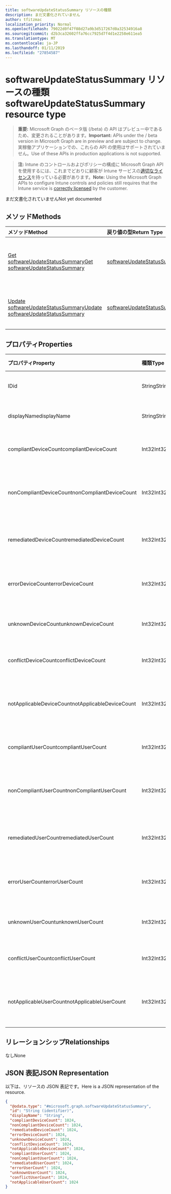 ```yaml
---
title: softwareUpdateStatusSummary リソースの種類
description: まだ文書化されていません
author: tfitzmac
localization_priority: Normal
ms.openlocfilehash: 79022d0f47f08d27a9b3d517267d0a32534916a8
ms.sourcegitcommit: d2b3ca32602ffa76cc7925d7f4d1e2258e611ea5
ms.translationtype: MT
ms.contentlocale: ja-JP
ms.lasthandoff: 01/11/2019
ms.locfileid: "27854587"
---
```

# <a name="softwareupdatestatussummary-resource-type"></a><span data-ttu-id="718ba-103">softwareUpdateStatusSummary リソースの種類</span><span class="sxs-lookup"><span data-stu-id="718ba-103">softwareUpdateStatusSummary resource type</span></span>

> <span data-ttu-id="718ba-104">**重要:** Microsoft Graph のベータ版 (/beta) の API はプレビュー中であるため、変更されることがあります。</span><span class="sxs-lookup"><span data-stu-id="718ba-104">**Important:** APIs under the / beta version in Microsoft Graph are in preview and are subject to change.</span></span> <span data-ttu-id="718ba-105">実稼働アプリケーションでの、これらの API の使用はサポートされていません。</span><span class="sxs-lookup"><span data-stu-id="718ba-105">Use of these APIs in production applications is not supported.</span></span>

> <span data-ttu-id="718ba-106">**注:** Intune のコントロールおよびポリシーの構成に Microsoft Graph API を使用するには、これまでどおりに顧客が Intune サービスの[適切なライセンス](https://go.microsoft.com/fwlink/?linkid=839381)を持っている必要があります。</span><span class="sxs-lookup"><span data-stu-id="718ba-106">**Note:** Using the Microsoft Graph APIs to configure Intune controls and policies still requires that the Intune service is [correctly licensed](https://go.microsoft.com/fwlink/?linkid=839381) by the customer.</span></span>

<span data-ttu-id="718ba-107">まだ文書化されていません</span><span class="sxs-lookup"><span data-stu-id="718ba-107">Not yet documented</span></span>
## <a name="methods"></a><span data-ttu-id="718ba-108">メソッド</span><span class="sxs-lookup"><span data-stu-id="718ba-108">Methods</span></span>
|<span data-ttu-id="718ba-109">メソッド</span><span class="sxs-lookup"><span data-stu-id="718ba-109">Method</span></span>|<span data-ttu-id="718ba-110">戻り値の型</span><span class="sxs-lookup"><span data-stu-id="718ba-110">Return Type</span></span>|<span data-ttu-id="718ba-111">説明</span><span class="sxs-lookup"><span data-stu-id="718ba-111">Description</span></span>|
|:---|:---|:---|
|[<span data-ttu-id="718ba-112">Get softwareUpdateStatusSummary</span><span class="sxs-lookup"><span data-stu-id="718ba-112">Get softwareUpdateStatusSummary</span></span>](../api/intune-deviceconfig-softwareupdatestatussummary-get.md)|[<span data-ttu-id="718ba-113">softwareUpdateStatusSummary</span><span class="sxs-lookup"><span data-stu-id="718ba-113">softwareUpdateStatusSummary</span></span>](../resources/intune-deviceconfig-softwareupdatestatussummary.md)|<span data-ttu-id="718ba-114">[softwareUpdateStatusSummary](../resources/intune-deviceconfig-softwareupdatestatussummary.md) オブジェクトのプロパティとリレーションシップを読み取ります。</span><span class="sxs-lookup"><span data-stu-id="718ba-114">Read properties and relationships of the [softwareUpdateStatusSummary](../resources/intune-deviceconfig-softwareupdatestatussummary.md) object.</span></span>|
|[<span data-ttu-id="718ba-115">Update softwareUpdateStatusSummary</span><span class="sxs-lookup"><span data-stu-id="718ba-115">Update softwareUpdateStatusSummary</span></span>](../api/intune-deviceconfig-softwareupdatestatussummary-update.md)|[<span data-ttu-id="718ba-116">softwareUpdateStatusSummary</span><span class="sxs-lookup"><span data-stu-id="718ba-116">softwareUpdateStatusSummary</span></span>](../resources/intune-deviceconfig-softwareupdatestatussummary.md)|<span data-ttu-id="718ba-117">[softwareUpdateStatusSummary](../resources/intune-deviceconfig-softwareupdatestatussummary.md) オブジェクトのプロパティを更新します。</span><span class="sxs-lookup"><span data-stu-id="718ba-117">Update the properties of a [softwareUpdateStatusSummary](../resources/intune-deviceconfig-softwareupdatestatussummary.md) object.</span></span>|

## <a name="properties"></a><span data-ttu-id="718ba-118">プロパティ</span><span class="sxs-lookup"><span data-stu-id="718ba-118">Properties</span></span>
|<span data-ttu-id="718ba-119">プロパティ</span><span class="sxs-lookup"><span data-stu-id="718ba-119">Property</span></span>|<span data-ttu-id="718ba-120">種類</span><span class="sxs-lookup"><span data-stu-id="718ba-120">Type</span></span>|<span data-ttu-id="718ba-121">説明</span><span class="sxs-lookup"><span data-stu-id="718ba-121">Description</span></span>|
|:---|:---|:---|
|<span data-ttu-id="718ba-122">ID</span><span class="sxs-lookup"><span data-stu-id="718ba-122">id</span></span>|<span data-ttu-id="718ba-123">String</span><span class="sxs-lookup"><span data-stu-id="718ba-123">String</span></span>|<span data-ttu-id="718ba-124">エンティティのキー。</span><span class="sxs-lookup"><span data-stu-id="718ba-124">Key of the entity.</span></span>|
|<span data-ttu-id="718ba-125">displayName</span><span class="sxs-lookup"><span data-stu-id="718ba-125">displayName</span></span>|<span data-ttu-id="718ba-126">String</span><span class="sxs-lookup"><span data-stu-id="718ba-126">String</span></span>|<span data-ttu-id="718ba-127">ポリシーの名前。</span><span class="sxs-lookup"><span data-stu-id="718ba-127">The name of the policy.</span></span>|
|<span data-ttu-id="718ba-128">compliantDeviceCount</span><span class="sxs-lookup"><span data-stu-id="718ba-128">compliantDeviceCount</span></span>|<span data-ttu-id="718ba-129">Int32</span><span class="sxs-lookup"><span data-stu-id="718ba-129">Int32</span></span>|<span data-ttu-id="718ba-130">準拠デバイスの数。</span><span class="sxs-lookup"><span data-stu-id="718ba-130">Number of compliant devices.</span></span>|
|<span data-ttu-id="718ba-131">nonCompliantDeviceCount</span><span class="sxs-lookup"><span data-stu-id="718ba-131">nonCompliantDeviceCount</span></span>|<span data-ttu-id="718ba-132">Int32</span><span class="sxs-lookup"><span data-stu-id="718ba-132">Int32</span></span>|<span data-ttu-id="718ba-133">準拠していないデバイスの数。</span><span class="sxs-lookup"><span data-stu-id="718ba-133">Number of non compliant devices.</span></span>|
|<span data-ttu-id="718ba-134">remediatedDeviceCount</span><span class="sxs-lookup"><span data-stu-id="718ba-134">remediatedDeviceCount</span></span>|<span data-ttu-id="718ba-135">Int32</span><span class="sxs-lookup"><span data-stu-id="718ba-135">Int32</span></span>|<span data-ttu-id="718ba-136">修復済みデバイスの数。</span><span class="sxs-lookup"><span data-stu-id="718ba-136">Number of remediated devices.</span></span>|
|<span data-ttu-id="718ba-137">errorDeviceCount</span><span class="sxs-lookup"><span data-stu-id="718ba-137">errorDeviceCount</span></span>|<span data-ttu-id="718ba-138">Int32</span><span class="sxs-lookup"><span data-stu-id="718ba-138">Int32</span></span>|<span data-ttu-id="718ba-139">エラーが発生したデバイスの数。</span><span class="sxs-lookup"><span data-stu-id="718ba-139">Number of devices had error.</span></span>|
|<span data-ttu-id="718ba-140">unknownDeviceCount</span><span class="sxs-lookup"><span data-stu-id="718ba-140">unknownDeviceCount</span></span>|<span data-ttu-id="718ba-141">Int32</span><span class="sxs-lookup"><span data-stu-id="718ba-141">Int32</span></span>|<span data-ttu-id="718ba-142">不明なデバイスの数。</span><span class="sxs-lookup"><span data-stu-id="718ba-142">Number of unknown devices.</span></span>|
|<span data-ttu-id="718ba-143">conflictDeviceCount</span><span class="sxs-lookup"><span data-stu-id="718ba-143">conflictDeviceCount</span></span>|<span data-ttu-id="718ba-144">Int32</span><span class="sxs-lookup"><span data-stu-id="718ba-144">Int32</span></span>|<span data-ttu-id="718ba-145">競合デバイスの数。</span><span class="sxs-lookup"><span data-stu-id="718ba-145">Number of conflict devices.</span></span>|
|<span data-ttu-id="718ba-146">notApplicableDeviceCount</span><span class="sxs-lookup"><span data-stu-id="718ba-146">notApplicableDeviceCount</span></span>|<span data-ttu-id="718ba-147">Int32</span><span class="sxs-lookup"><span data-stu-id="718ba-147">Int32</span></span>|<span data-ttu-id="718ba-148">該当しないデバイスの数。</span><span class="sxs-lookup"><span data-stu-id="718ba-148">Number of not applicable devices.</span></span>|
|<span data-ttu-id="718ba-149">compliantUserCount</span><span class="sxs-lookup"><span data-stu-id="718ba-149">compliantUserCount</span></span>|<span data-ttu-id="718ba-150">Int32</span><span class="sxs-lookup"><span data-stu-id="718ba-150">Int32</span></span>|<span data-ttu-id="718ba-151">準拠ユーザーの数。</span><span class="sxs-lookup"><span data-stu-id="718ba-151">Number of compliant users.</span></span>|
|<span data-ttu-id="718ba-152">nonCompliantUserCount</span><span class="sxs-lookup"><span data-stu-id="718ba-152">nonCompliantUserCount</span></span>|<span data-ttu-id="718ba-153">Int32</span><span class="sxs-lookup"><span data-stu-id="718ba-153">Int32</span></span>|<span data-ttu-id="718ba-154">準拠していないユーザーの数。</span><span class="sxs-lookup"><span data-stu-id="718ba-154">Number of non compliant users.</span></span>|
|<span data-ttu-id="718ba-155">remediatedUserCount</span><span class="sxs-lookup"><span data-stu-id="718ba-155">remediatedUserCount</span></span>|<span data-ttu-id="718ba-156">Int32</span><span class="sxs-lookup"><span data-stu-id="718ba-156">Int32</span></span>|<span data-ttu-id="718ba-157">修復済みユーザーの数。</span><span class="sxs-lookup"><span data-stu-id="718ba-157">Number of remediated users.</span></span>|
|<span data-ttu-id="718ba-158">errorUserCount</span><span class="sxs-lookup"><span data-stu-id="718ba-158">errorUserCount</span></span>|<span data-ttu-id="718ba-159">Int32</span><span class="sxs-lookup"><span data-stu-id="718ba-159">Int32</span></span>|<span data-ttu-id="718ba-160">エラーが発生したユーザーの数。</span><span class="sxs-lookup"><span data-stu-id="718ba-160">Number of users had error.</span></span>|
|<span data-ttu-id="718ba-161">unknownUserCount</span><span class="sxs-lookup"><span data-stu-id="718ba-161">unknownUserCount</span></span>|<span data-ttu-id="718ba-162">Int32</span><span class="sxs-lookup"><span data-stu-id="718ba-162">Int32</span></span>|<span data-ttu-id="718ba-163">不明なユーザーの数。</span><span class="sxs-lookup"><span data-stu-id="718ba-163">Number of unknown users.</span></span>|
|<span data-ttu-id="718ba-164">conflictUserCount</span><span class="sxs-lookup"><span data-stu-id="718ba-164">conflictUserCount</span></span>|<span data-ttu-id="718ba-165">Int32</span><span class="sxs-lookup"><span data-stu-id="718ba-165">Int32</span></span>|<span data-ttu-id="718ba-166">競合ユーザーの数。</span><span class="sxs-lookup"><span data-stu-id="718ba-166">Number of conflict users.</span></span>|
|<span data-ttu-id="718ba-167">notApplicableUserCount</span><span class="sxs-lookup"><span data-stu-id="718ba-167">notApplicableUserCount</span></span>|<span data-ttu-id="718ba-168">Int32</span><span class="sxs-lookup"><span data-stu-id="718ba-168">Int32</span></span>|<span data-ttu-id="718ba-169">該当しないユーザーの数。</span><span class="sxs-lookup"><span data-stu-id="718ba-169">Number of not applicable users.</span></span>|

## <a name="relationships"></a><span data-ttu-id="718ba-170">リレーションシップ</span><span class="sxs-lookup"><span data-stu-id="718ba-170">Relationships</span></span>
<span data-ttu-id="718ba-171">なし</span><span class="sxs-lookup"><span data-stu-id="718ba-171">None</span></span>
## <a name="json-representation"></a><span data-ttu-id="718ba-172">JSON 表記</span><span class="sxs-lookup"><span data-stu-id="718ba-172">JSON Representation</span></span>
<span data-ttu-id="718ba-173">以下は、リソースの JSON 表記です。</span><span class="sxs-lookup"><span data-stu-id="718ba-173">Here is a JSON representation of the resource.</span></span>
<!-- {
  "blockType": "resource",
  "keyProperty": "id",
  "@odata.type": "microsoft.graph.softwareUpdateStatusSummary"
}
-->
``` json
{
  "@odata.type": "#microsoft.graph.softwareUpdateStatusSummary",
  "id": "String (identifier)",
  "displayName": "String",
  "compliantDeviceCount": 1024,
  "nonCompliantDeviceCount": 1024,
  "remediatedDeviceCount": 1024,
  "errorDeviceCount": 1024,
  "unknownDeviceCount": 1024,
  "conflictDeviceCount": 1024,
  "notApplicableDeviceCount": 1024,
  "compliantUserCount": 1024,
  "nonCompliantUserCount": 1024,
  "remediatedUserCount": 1024,
  "errorUserCount": 1024,
  "unknownUserCount": 1024,
  "conflictUserCount": 1024,
  "notApplicableUserCount": 1024
}
```





